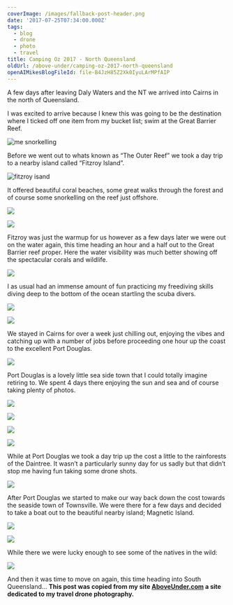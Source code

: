 ```yaml
---
coverImage: /images/fallback-post-header.png
date: '2017-07-25T07:34:00.000Z'
tags:
  - blog
  - drone
  - photo
  - travel
title: Camping Oz 2017 - North Queensland
oldUrl: /above-under/camping-oz-2017-north-queensland
openAIMikesBlogFileId: file-B4JzH85Z2Xk0IyuLArMPfAIP
---
```


A few days after leaving Daly Waters and the NT we arrived into Cairns in the north of Queensland.

<!-- more -->

I was excited to arrive because I knew this was going to be the destination where I ticked off one item from my bucket list; swim at the Great Barrier Reef.

![me snorkelling](//cdn.shopify.com/s/files/1/1830/7597/files/YDXJ0626_1024x1024.jpg?v=1500961620)

Before we went out to whats known as “The Outer Reef” we took a day trip to a nearby island called “Fitzroy Island”.

![fitzroy isand](//cdn.shopify.com/s/files/1/1830/7597/files/Fitzroy_Pano_1_Output_1024x1024.jpg?v=1500961327)

It offered beautiful coral beaches, some great walks through the forest and of course some snorkelling on the reef just offshore.

![](//cdn.shopify.com/s/files/1/1830/7597/files/Fitzroy_Shore_1024x1024.jpg?v=1500961365)

![](//cdn.shopify.com/s/files/1/1830/7597/files/YDXJ0473_1024x1024.jpg?v=1500961566)

Fitzroy was just the warmup for us however as a few days later we were out on the water again, this time heading an hour and a half out to the Great Barrier reef proper. Here the water visibility was much better showing off the spectacular corals and wildlife.

![](//cdn.shopify.com/s/files/1/1830/7597/files/YDXJ0575_1024x1024.jpg?v=1500961613)

I as usual had an immense amount of fun practicing my freediving skills diving deep to the bottom of the ocean startling the scuba divers.

![](//cdn.shopify.com/s/files/1/1830/7597/files/YDXJ0558_1024x1024.jpg?v=1500961607)

![](//cdn.shopify.com/s/files/1/1830/7597/files/DSC_9909_1024x1024.jpg?v=1500961310)

We stayed in Cairns for over a week just chilling out, enjoying the vibes and catching up with a number of jobs before proceeding one hour up the coast to the excellent Port Douglas.

![](//cdn.shopify.com/s/files/1/1830/7597/files/Sunrise_Over_Port_Douglas_1024x1024.jpg?v=1500961579)

Port Douglas is a lovely little sea side town that I could totally imagine retiring to. We spent 4 days there enjoying the sun and sea and of course taking plenty of photos.

![](//cdn.shopify.com/s/files/1/1830/7597/files/Port_Douglas_Bay_1024x1024.jpg?v=1500961556)

![](//cdn.shopify.com/s/files/1/1830/7597/files/IMG_0369_1024x1024.jpg?v=1500961428)

![](//cdn.shopify.com/s/files/1/1830/7597/files/Four_Mile_Point_1024x1024.jpg?v=1500961389)

![](//cdn.shopify.com/s/files/1/1830/7597/files/Port_Douglas_Stingray_1024x1024.jpg?v=1500961561)

While at Port Douglas we took a day trip up the cost a little to the rainforests of the Daintree. It wasn’t a particularly sunny day for us sadly but that didn’t stop me having fun taking some drone shots.

![](//cdn.shopify.com/s/files/1/1830/7597/files/Daintree_Coast_1024x1024.jpg?v=1500961224)

After Port Douglas we started to make our way back down the cost towards the seaside town of Townsville. We were there for a few days and decided to take a boat out to the beautiful nearby island; Magnetic Island.

![](//cdn.shopify.com/s/files/1/1830/7597/files/Magnetic_Waves_1024x1024.jpg?v=1500961538)

![](//cdn.shopify.com/s/files/1/1830/7597/files/Magnetic_Love_1024x1024.jpg?v=1500961498)

While there we were lucky enough to see some of the natives in the wild:

![](//cdn.shopify.com/s/files/1/1830/7597/files/IMG_0460_1024x1024.jpg?v=1500961439)

And then it was time to move on again, this time heading into South Queensland…
**This post was copied from my site [AboveUnder.com](https://aboveunder.com) a site dedicated to my travel drone photography.**
